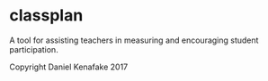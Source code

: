 # classplan
A tool for assisting teachers in measuring and encouraging student participation.

Copyright Daniel Kenafake 2017